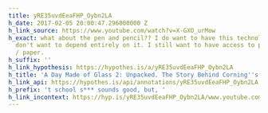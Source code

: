 ```yaml
---
title: yRE35uvdEeaFHP_Oybn2LA
h_date: 2017-02-05 20:00:47.296000000 Z
h_link_source: https://www.youtube.com/watch?v=X-GXO_urMow
h_exact: what about the pen and pencil?? I do want to have this technology, but I
  don't want to depend entirely on it. I still want to have access to pen / pencil
  / paper.
h_suffix: ''
h_link_hypothesis: https://hypothes.is/a/yRE35uvdEeaFHP_Oybn2LA
h_title: 'A Day Made of Glass 2: Unpacked. The Story Behind Corning''s Vision. (2012)'
h_link_api: https://hypothes.is/api/annotations/yRE35uvdEeaFHP_Oybn2LA
h_prefix: 't school s*** sounds good, but, '
h_link_incontext: https://hyp.is/yRE35uvdEeaFHP_Oybn2LA/www.youtube.com/watch?v=X-GXO_urMow
---
```


